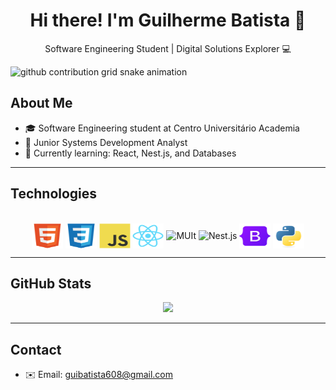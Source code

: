 <h1 align="center">Hi there! I'm Guilherme Batista 👋</h1> 
 
<p align="center">    
  Software Engineering Student | Digital Solutions Explorer 💻   
</p>   

 ![github contribution grid snake animation](https://raw.githubusercontent.com/devjosecarlosteles/devjosecarlosteles/output/github-contribution-grid-snake.svg)

## About Me 
   
- 🎓 Software Engineering student at Centro Universitário Academia  
- 💼 Junior Systems Development Analyst 
- 🌱 Currently learning: React, Nest.js, and Databases
 
---  

## Technologies 

<div style="display: inline_block" align="center"><br>
  <img align="center" alt="HTML" height="40" width="50" src="https://raw.githubusercontent.com/devicons/devicon/master/icons/html5/html5-original.svg">
  <img align="center" alt="CSS"  height="40" width="50"  src="https://raw.githubusercontent.com/devicons/devicon/master/icons/css3/css3-original.svg">
  <img align="center" alt="JavaScript" height="40" width="50"  src="https://raw.githubusercontent.com/devicons/devicon/master/icons/javascript/javascript-original.svg">
  <img align="center" alt="React"  height="40" width="50" src="https://raw.githubusercontent.com/devicons/devicon/master/icons/react/react-original.svg">
 <img align="center" alt="MUIt"  height="40" width="50" src="https://cdn.jsdelivr.net/gh/devicons/devicon@latest/icons/materialui/materialui-original.svg" />
  <img align="center" alt="Nest.js"  height="40" width="50"  src="https://cdn.jsdelivr.net/gh/devicons/devicon@latest/icons/nestjs/nestjs-original.svg" />          
  <img align="center" alt="Bootstrap"  height="40" width="50"  src="https://raw.githubusercontent.com/devicons/devicon/master/icons/bootstrap/bootstrap-original.svg"> 
  <img align="center" alt="Python"  height="40" width="50" src="https://raw.githubusercontent.com/devicons/devicon/master/icons/python/python-original.svg">
</div>

---

## GitHub Stats

<p align="center">
  <img height="180em" src="https://github-readme-stats.vercel.app/api?username=CapixTH&show_icons=true&theme=dracula&include_all_commits=true&count_private=true"/>
</p>

---

## Contact

- ✉️ Email: guibatista608@gmail.com
